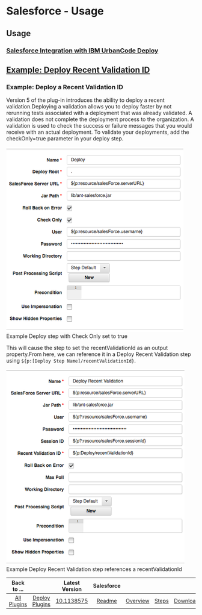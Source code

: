 
# Salesforce - Usage

## Usage

### [Salesforce Integration with IBM UrbanCode Deploy](https://community.ibm.com/community/user/wasdevops/blogs/laurel-dickson-bull1/2022/07/27/salesforce-integration-with-ibm-urbancode-deploy?CommunityKey=9adfe6b6-2e23-4895-8b27-38b93b5e152c#example-retrieve)

## [Example: Deploy Recent Validation ID](#example-deploy-recent-validation-id)

### Example: Deploy a Recent Validation ID

Version 5 of the plug-in introduces the ability to deploy a recent validation.Deploying a validation allows you to deploy faster by not rerunning tests associated with a deployment that was already validated.
A validation does not complete the deployment process to the organization. A validation is used to check the success or failure messages that you would receive with an actual deployment. To validate your deployments, add the checkOnly=true parameter in your deploy step.

[![Example Deploy step with Check Only set to true](quick-deploy.png)](quick-deploy.png)
Example Deploy step with Check Only set to true

This will cause the step to set the recentValidationId as an output property.From here, we can reference it in a Deploy Recent Validation step using ``${p:[Deploy Step Name]/recentValidationId}``.

[![Example Deploy Recent Validation step references a recentValidationId](deploy-recent-validation.png)](deploy-recent-validation.png)
Example Deploy Recent Validation step references a recentValidationId

|Back to ...||Latest Version|Salesforce ||||
| :---: | :---: | :---: | :---: | :---: | :---: | :---: |
|[All Plugins](../../index.md)|[Deploy Plugins](../README.md)|[10.1138575](https://raw.githubusercontent.com/UrbanCode/IBM-UCD-PLUGINS/main/files/SalesForce/ucd-salesforce-10.1138575.zip)|[Readme](README.md)|[Overview](overview.md)|[Steps](steps.md)|[Downloads](downloads.md)|
